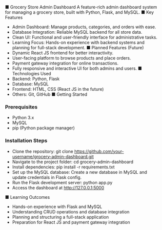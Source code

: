 ■ Grocery Store Admin Dashboard
A feature-rich admin dashboard system for managing a grocery store, built with Python, Flask, and
MySQL.
■ Key Features
- Admin Dashboard: Manage products, categories, and orders with ease.
- Database Integration: Reliable MySQL backend for all store data.
- Clean UI: Functional and user-friendly interface for administrative tasks.
- Learning Focus: Hands-on experience with backend systems and planning for full-stack
development.
■ Planned Features (Future)
- Dynamic React JS frontend for better interactivity.
- User-facing platform to browse products and place orders.
- Payment gateway integration for online transactions.
- Fully responsive and interactive UI for both admins and users.
■ Technologies Used
- Backend: Python, Flask
- Database: MySQL
- Frontend: HTML, CSS (React JS in the future)
- Others: Git, GitHub
■ Getting Started
### Prerequisites
- Python 3.x
- MySQL
- pip (Python package manager)
### Installation Steps
- Clone the repository: git clone https://github.com/your-username/grocery-admin-dashboard.git
- Navigate to the project folder: cd grocery-admin-dashboard
- Install dependencies: pip install -r requirements.txt
- Set up the MySQL database: Create a new database in MySQL and update credentials in Flask
config.
- Run the Flask development server: python app.py
- Access the dashboard at http://127.0.0.1:5000

■ Learning Outcomes
- Hands-on experience with Flask and MySQL
- Understanding CRUD operations and database integration
- Planning and structuring a full-stack application
- Preparation for React JS and payment gateway integration
